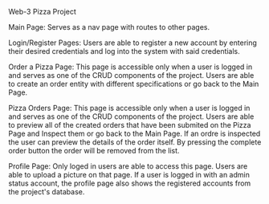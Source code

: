 Web-3 Pizza Project

Main Page: Serves as a nav page with routes to other pages.

Login/Register Pages: Users are able to register a new account by entering their
desired credentials and log into the system with said credentials.

Order a Pizza Page: This page is accessible only when a user is logged in and 
serves as one of the CRUD components of the project. 
Users are able to create an order entity with different 
specifications or go back to the Main Page.

Pizza Orders Page: This page is accessible only when a user is logged in and 
serves as one of the CRUD components of the project.
Users are able to preview all of the created orders that have been submited on 
the Pizza Page and Inspect them or go back to the Main Page.
If an ordre is inspected the user can preview the details of the order itself.
By pressing the complete order button the order will be removed from the list.

Profile Page: Only loged in users are able to access this page.
Users are able to upload a picture on that page. If a user is logged in with
an admin status account, the profile page also shows the registered accounts 
from the project's database.

